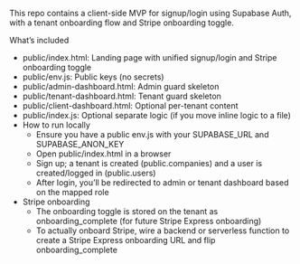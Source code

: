 
This repo contains a client-side MVP for signup/login using Supabase Auth, with a tenant onboarding flow and Stripe onboarding toggle.

What’s included
- public/index.html: Landing page with unified signup/login and Stripe onboarding toggle
- public/env.js: Public keys (no secrets)
- public/admin-dashboard.html: Admin guard skeleton
- public/tenant-dashboard.html: Tenant guard skeleton
- public/client-dashboard.html: Optional per-tenant content
- public/index.js: Optional separate logic (if you move inline logic to a file)
- How to run locally
  - Ensure you have a public env.js with your SUPABASE_URL and SUPABASE_ANON_KEY
  - Open public/index.html in a browser
  - Sign up; a tenant is created (public.companies) and a user is created/logged in (public.users)
  - After login, you’ll be redirected to admin or tenant dashboard based on the mapped role
- Stripe onboarding
  - The onboarding toggle is stored on the tenant as onboarding_complete (for future Stripe Express onboarding)
  - To actually onboard Stripe, wire a backend or serverless function to create a Stripe Express onboarding URL and flip onboarding_complete
